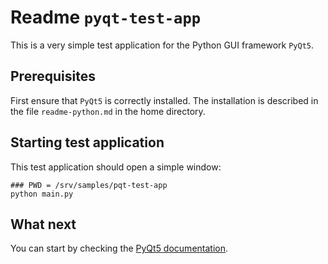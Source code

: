 # Readme `pyqt-test-app`

This is a very simple test application for the Python GUI framework `PyQt5`.

## Prerequisites

First ensure that `PyQt5` is correctly installed. The installation is described in the file `readme-python.md` in the home directory.

## Starting test application

This test application should open a simple window:

```shell
### PWD = /srv/samples/pqt-test-app
python main.py
```

## What next

You can start by checking the [PyQt5 documentation](https://riverbankcomputing.com/static/Docs/PyQt5).
